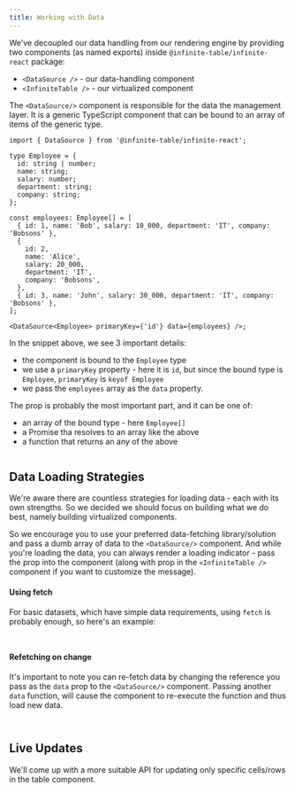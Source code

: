 ```yaml
---
title: Working with Data
---
```


We've decoupled our data handling from our rendering engine by providing two components (as named exports) inside `@infinite-table/infinite-react` package:

- `<DataSource />` - our data-handling component
- `<InfiniteTable />` - our virtualized component

The `<DataSource/>` component is responsible for the data the management layer. It is a generic TypeScript component that can be bound to an array of items of the generic type.

```tsx
import { DataSource } from '@infinite-table/infinite-react';

type Employee = {
  id: string | number;
  name: string;
  salary: number;
  department: string;
  company: string;
};

const employees: Employee[] = [
  { id: 1, name: 'Bob', salary: 10_000, department: 'IT', company: 'Bobsons' },
  {
    id: 2,
    name: 'Alice',
    salary: 20_000,
    department: 'IT',
    company: 'Bobsons',
  },
  { id: 3, name: 'John', salary: 30_000, department: 'IT', company: 'Bobsons' },
];

<DataSource<Employee> primaryKey={'id'} data={employees} />;
```

In the snippet above, we see 3 important details:

- the component is bound to the `Employee` type
- we use a `primaryKey` property - here it is `id`, but since the bound type is `Employee`, `primaryKey` is `keyof Employee`
- we pass the `employees` array as the `data` property.

The <DataSourcePropLink name="data" /> prop is probably the most important part, and it can be one of:

- an array of the bound type - here `Employee[]`
- a Promise tha resolves to an array like the above
- a function that returns an any of the above

<Sandpack title="Data loading example with promise">

```ts file=basic-example.page.tsx

```

</Sandpack>

## Data Loading Strategies

We're aware there are countless strategies for loading data - each with its own strengths. So we decided we should focus on building what we do best, namely building virtualized components.

So we encourage you to use your preferred data-fetching library/solution and pass a dumb array of data to the `<DataSource/>` component. And while you're loading the data, you can always render a loading indicator - pass the <DataSourcePropLink name="loading" /> prop into the component (along with <PropLink name="loadingText" /> prop in the `<InfiniteTable />` component if you want to customize the message).

#### Using fetch

For basic datasets, which have simple data requirements, using `fetch` is probably enough, so here's an example:

<Sandpack title="Using fetch for remote data">

```ts file=using-fetch-example.page.tsx

```

```ts file=columns.ts

```

</Sandpack>

#### Refetching on change

<Note>

It's important to note you can re-fetch data by changing the reference you pass as the `data` prop to the `<DataSource/>` component. Passing another `data` function, will cause the component to re-execute the function and thus load new data.

</Note>

<Sandpack title="Re-fetching data">

```ts file=refetch-example.page.tsx

```

```ts file=columns.ts

```

</Sandpack>

## Live Updates

We'll come up with a more suitable API for updating only specific cells/rows in the table component.
